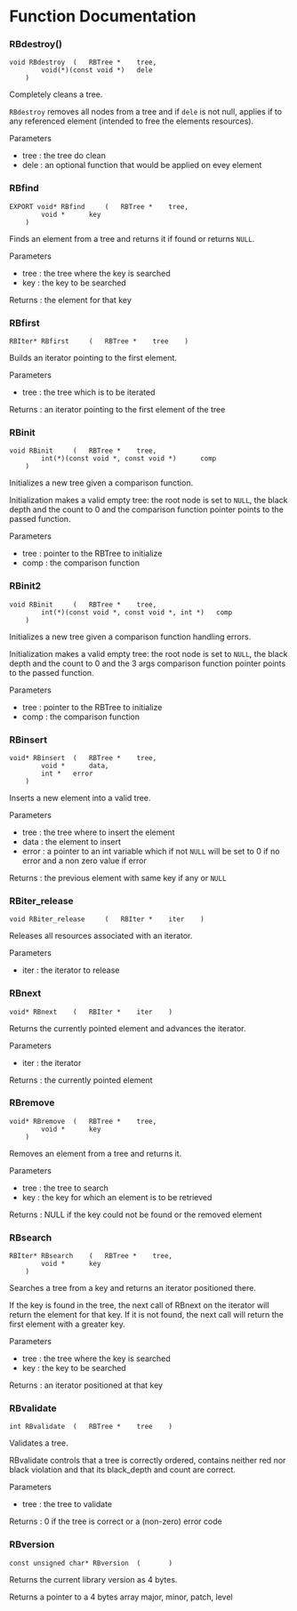 # Function Documentation

### RBdestroy()

```
void RBdestroy 	( 	RBTree *  	tree,
		void(*)(const void *)  	dele 
	) 		
```

Completely cleans a tree.

`RBdestroy` removes all nodes from a tree and if `dele` is not null, applies if to any referenced element (intended to free the elements resources).

Parameters

*    tree	: the tree do clean
*    dele	: an optional function that would be applied on evey element

### RBfind

```
EXPORT void* RBfind 	( 	RBTree *  	tree,
		void *  	key 
	) 		
```

Finds an element from a tree and returns it if found or returns `NULL`.

Parameters

*    tree	: the tree where the key is searched
*    key	: the key to be searched

Returns
	: the element for that key 

### RBfirst

```
RBIter* RBfirst 	( 	RBTree *  	tree	) 	
```

Builds an iterator pointing to the first element.

Parameters

*    tree	: the tree which is to be iterated

Returns
	: an iterator pointing to the first element of the tree 

### RBinit

```
void RBinit 	( 	RBTree *  	tree,
		int(*)(const void *, const void *)  	comp 
	) 		
```

Initializes a new tree given a comparison function.

Initialization makes a valid empty tree: the root node is set to `NULL`, the black depth and the count to 0 and the comparison function pointer points to the passed function.

Parameters

*    tree	: pointer to the RBTree to initialize
*    comp	: the comparison function

### RBinit2

```
void RBinit 	( 	RBTree *  	tree,
		int(*)(const void *, const void *, int *)  	comp 
	) 		
```

Initializes a new tree given a comparison function handling errors.

Initialization makes a valid empty tree: the root node is set to `NULL`, the black depth and the count to 0 and the 3 args comparison function pointer points to the passed function.

Parameters

*    tree	: pointer to the RBTree to initialize
*    comp	: the comparison function

### RBinsert

```
void* RBinsert 	( 	RBTree *  	tree,
		void *  	data,
		int *  	error 
	) 		
```

Inserts a new element into a valid tree.

Parameters

*    tree	: the tree where to insert the element
*    data	: the element to insert
*    error	: a pointer to an int variable which if not `NULL` will be set to 0 if no error and a non zero value if error

Returns
	: the previous element with same key if any or `NULL` 

### RBiter_release

```
void RBiter_release 	( 	RBIter *  	iter	) 	
```

Releases all resources associated with an iterator.

Parameters

*    iter	: the iterator to release

### RBnext

```
void* RBnext 	( 	RBIter *  	iter	) 	
```

Returns the currently pointed element and advances the iterator.

Parameters

*    iter	: the iterator

Returns
	: the currently pointed element 

### RBremove

```
void* RBremove 	( 	RBTree *  	tree,
		void *  	key 
	) 		
```

Removes an element from a tree and returns it.

Parameters

*    tree	: the tree to search
*    key	: the key for which an element is to be retrieved

Returns
	: NULL if the key could not be found or the removed element 

### RBsearch

```
RBIter* RBsearch 	( 	RBTree *  	tree,
		void *  	key 
	) 		
```

Searches a tree from a key and returns an iterator positioned there.

If the key is found in the tree, the next call of RBnext on the iterator will return the element for that key. If it is not found, the next call will return the first element with a greater key.

Parameters
*    tree	: the tree where the key is searched
*    key	: the key to be searched

Returns
	: an iterator positioned at that key 

### RBvalidate

```
int RBvalidate 	( 	RBTree *  	tree	) 	
```

Validates a tree.

RBvalidate controls that a tree is correctly ordered, contains neither red nor black violation and that its black_depth and count are correct.

Parameters

*    tree	: the tree to validate

Returns
	: 0 if the tree is correct or a (non-zero) error code 

### RBversion

```
const unsigned char* RBversion 	( 		) 	
```

Returns the current library version as 4 bytes.

Returns
	a pointer to a 4 bytes array major, minor, patch, level 

